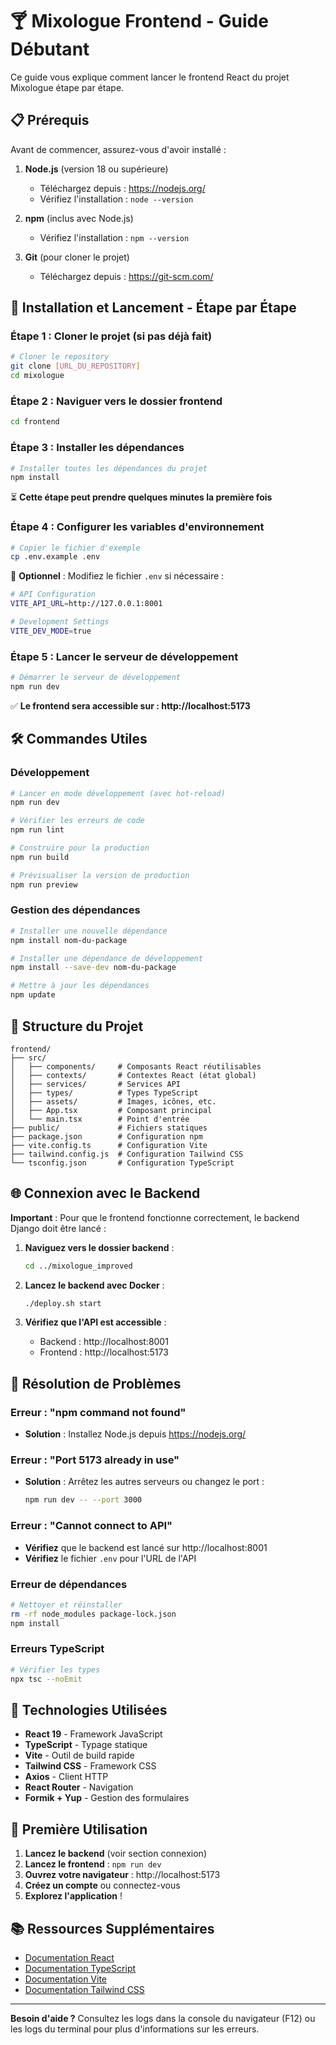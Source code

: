 # 🍸 Mixologue Frontend - Guide Débutant

Ce guide vous explique comment lancer le frontend React du projet Mixologue étape par étape.

## 📋 Prérequis

Avant de commencer, assurez-vous d'avoir installé :

1. **Node.js** (version 18 ou supérieure)
   - Téléchargez depuis : https://nodejs.org/
   - Vérifiez l'installation : `node --version`

2. **npm** (inclus avec Node.js)
   - Vérifiez l'installation : `npm --version`

3. **Git** (pour cloner le projet)
   - Téléchargez depuis : https://git-scm.com/

## 🚀 Installation et Lancement - Étape par Étape

### Étape 1 : Cloner le projet (si pas déjà fait)

```bash
# Cloner le repository
git clone [URL_DU_REPOSITORY]
cd mixologue
```

### Étape 2 : Naviguer vers le dossier frontend

```bash
cd frontend
```

### Étape 3 : Installer les dépendances

```bash
# Installer toutes les dépendances du projet
npm install
```

⏳ **Cette étape peut prendre quelques minutes la première fois**

### Étape 4 : Configurer les variables d'environnement

```bash
# Copier le fichier d'exemple
cp .env.example .env
```

📝 **Optionnel** : Modifiez le fichier `.env` si nécessaire :
```bash
# API Configuration
VITE_API_URL=http://127.0.0.1:8001

# Development Settings
VITE_DEV_MODE=true
```

### Étape 5 : Lancer le serveur de développement

```bash
# Démarrer le serveur de développement
npm run dev
```

✅ **Le frontend sera accessible sur : http://localhost:5173**

## 🛠️ Commandes Utiles

### Développement
```bash
# Lancer en mode développement (avec hot-reload)
npm run dev

# Vérifier les erreurs de code
npm run lint

# Construire pour la production
npm run build

# Prévisualiser la version de production
npm run preview
```

### Gestion des dépendances
```bash
# Installer une nouvelle dépendance
npm install nom-du-package

# Installer une dépendance de développement
npm install --save-dev nom-du-package

# Mettre à jour les dépendances
npm update
```

## 🔧 Structure du Projet

```
frontend/
├── src/
│   ├── components/     # Composants React réutilisables
│   ├── contexts/       # Contextes React (état global)
│   ├── services/       # Services API
│   ├── types/          # Types TypeScript
│   ├── assets/         # Images, icônes, etc.
│   ├── App.tsx         # Composant principal
│   └── main.tsx        # Point d'entrée
├── public/             # Fichiers statiques
├── package.json        # Configuration npm
├── vite.config.ts      # Configuration Vite
├── tailwind.config.js  # Configuration Tailwind CSS
└── tsconfig.json       # Configuration TypeScript
```

## 🌐 Connexion avec le Backend

**Important** : Pour que le frontend fonctionne correctement, le backend Django doit être lancé :

1. **Naviguez vers le dossier backend** :
   ```bash
   cd ../mixologue_improved
   ```

2. **Lancez le backend avec Docker** :
   ```bash
   ./deploy.sh start
   ```

3. **Vérifiez que l'API est accessible** :
   - Backend : http://localhost:8001
   - Frontend : http://localhost:5173

## 🐛 Résolution de Problèmes

### Erreur : "npm command not found"
- **Solution** : Installez Node.js depuis https://nodejs.org/

### Erreur : "Port 5173 already in use"
- **Solution** : Arrêtez les autres serveurs ou changez le port :
  ```bash
  npm run dev -- --port 3000
  ```

### Erreur : "Cannot connect to API"
- **Vérifiez** que le backend est lancé sur http://localhost:8001
- **Vérifiez** le fichier `.env` pour l'URL de l'API

### Erreur de dépendances
```bash
# Nettoyer et réinstaller
rm -rf node_modules package-lock.json
npm install
```

### Erreurs TypeScript
```bash
# Vérifier les types
npx tsc --noEmit
```

## 📱 Technologies Utilisées

- **React 19** - Framework JavaScript
- **TypeScript** - Typage statique
- **Vite** - Outil de build rapide
- **Tailwind CSS** - Framework CSS
- **Axios** - Client HTTP
- **React Router** - Navigation
- **Formik + Yup** - Gestion des formulaires

## 🎯 Première Utilisation

1. **Lancez le backend** (voir section connexion)
2. **Lancez le frontend** : `npm run dev`
3. **Ouvrez votre navigateur** : http://localhost:5173
4. **Créez un compte** ou connectez-vous
5. **Explorez l'application** !

## 📚 Ressources Supplémentaires

- [Documentation React](https://react.dev/)
- [Documentation TypeScript](https://www.typescriptlang.org/docs/)
- [Documentation Vite](https://vitejs.dev/)
- [Documentation Tailwind CSS](https://tailwindcss.com/docs)

---

**Besoin d'aide ?** Consultez les logs dans la console du navigateur (F12) ou les logs du terminal pour plus d'informations sur les erreurs.
